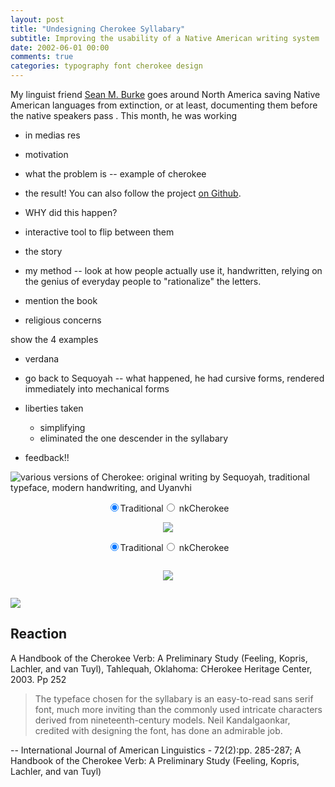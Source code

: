 ```yaml
---
layout: post
title: "Undesigning Cherokee Syllabary"
subtitle: Improving the usability of a Native American writing system
date: 2002-06-01 00:00
comments: true
categories: typography font cherokee design
---
```

My linguist friend [Sean M. Burke](http://interglacial.com/) goes around North America saving Native American languages from extinction, or at least,
documenting them before the native speakers pass . This month,
he was working 


- in medias res
- motivation

- what the problem is -- example of cherokee

- the result!
You can also follow the project [on Github](http://github.com/neilk/nkCherokee).

- WHY did this happen?

- interactive tool to flip between them

- the story

- my method -- look at how people actually use it, handwritten, relying on the genius of everyday people to "rationalize" the letters.
- mention the book 
- religious concerns

show the 4 examples

- verdana
- go back to Sequoyah -- what happened, he had cursive forms, rendered immediately into mechanical forms

- liberties taken
  - simplifying
  - eliminated the one descender in the syllabary

- feedback!!

![various versions of Cherokee: original writing by Sequoyah, traditional typeface, modern handwriting, and Uyanvhi](/projects/cherokee/process.png)


<form class="btn-group" id="sample-form" style="text-align: center;">
  <input type="radio" name="sample" value="traditional" id="traditional-sample" checked="checked" /><label class="btn" for="traditional-sample">Traditional</label><input type="radio" name="sample" value="new" id="new-sample" /><label class="btn" for="new-sample"> nkCherokee</label>
</form>
<p style="text-align: center;">
  <img id="sample" src="/projects/cherokee/traditional-sample.png">
</p>


<form class="btn-group" id="affinity-form" style="text-align: center;">
  <input type="radio" name="affinity" value="traditional" id="traditional-affinity" checked="checked" /><label class="btn" for="traditional-affinity">Traditional</label><input type="radio" name="affinity" value="new" id="new-affinity" /><label class="btn" for="new-affinity"> nkCherokee</label>
</form>
<p style="text-align: center;">
  <img id="affinity" style="padding: 1em;" src="/projects/cherokee/traditional-affinity.png">
</p>

<script type="text/javascript">
  function bindImgLoader(imgId, name) {
    var $img = $('#' + imgId);
    var optionName = name + '-' + imgId;
    var src = '/projects/cherokee/' + optionName + '.png';
    $('#' + optionName).click( function() {
      $img.attr('src', src);
    });
  }
  function makeImgToggle(imgId) {
    bindImgLoader(imgId, 'traditional');
    bindImgLoader(imgId, 'new');
  }
  makeImgToggle('affinity');
  makeImgToggle('sample');
</script>


![](/projects/cherokee/abosans-vs-nk.png)

## Reaction

A Handbook of the Cherokee Verb: A Preliminary Study (Feeling, Kopris, Lachler, and van Tuyl), Tahlequah, Oklahoma: CHerokee Heritage Center, 2003. Pp 252

> The typeface chosen for the syllabary is an easy-to-read sans serif
> font, much more inviting than the commonly used intricate characters
> derived from nineteenth-century models. Neil Kandalgaonkar, credited
> with designing the font, has done an admirable job.

-- International Journal of American Linguistics - 72(2):pp. 285-287; A Handbook of the Cherokee Verb: A Preliminary Study (Feeling, Kopris, Lachler, and van Tuyl)
